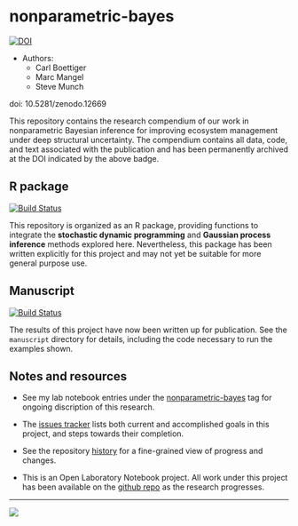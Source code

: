 # nonparametric-bayes #

[![DOI](https://zenodo.org/badge/6271972.svg)](https://zenodo.org/badge/latestdoi/6271972)


* Authors:
  - Carl Boettiger
  - Marc Mangel
  - Steve Munch

doi: 10.5281/zenodo.12669

This repository contains the research compendium of our work in
nonparametric Bayesian inference for improving ecosystem management under
deep structural uncertainty. The compendium contains all data, code, 
and text associated with the publication and has been permanently archived
at the DOI indicated by the above badge.

## R package ##

[![Build Status](https://travis-ci.org/cboettig/nonparametric-bayes.svg?branch=master)](https://travis-ci.org/cboettig/nonparametric-bayes)

This repository is organized as an R package, providing functions to integrate
the __stochastic dynamic programming__ and __Gaussian process inference__
methods explored here. Nevertheless, this package has been written explicitly
for this project and may not yet be suitable for more general purpose use.

## Manuscript ##

[![Build Status](http://server.carlboettiger.info:88/api/badge/github.com/cboettig/nonparametric-bayes/status.svg?branch=master)](http://server.carlboettiger.info:88/github.com/cboettig/nonparametric-bayes)

The results of this project have now been written up for publication. See
the `manuscript` directory for details, including the code necessary to
run the examples shown. 

## Notes and resources ##

* See my lab notebook entries under the
[nonparametric-bayes](http://www.carlboettiger.info/tags.html#nonparametric-bayes)
tag for ongoing discription of this research.

* The [issues
tracker](https://github.com/cboettig/nonparametric-bayes/issues) lists
both current and accomplished goals in this project, and steps towards
their completion.

* See the repository
[history](https://github.com/cboettig/nonparametric-bayes/commits/master)
for a fine-grained view of progress and changes.


- This is an Open Laboratory Notebook project.  All work
under this project has been available on the [github
repo](https://github.com/cboettig/nonparametric-bayes) as the research
progresses.

--------------


![](http://www.carlboettiger.info/assets/img/ons-aci2-icon.svg)
